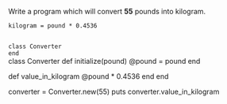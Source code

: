 Write a program which will
convert **55** pounds into kilogram.

```
kilogram = pound * 0.4536
```

<Editor lang="ruby" type="exercise">
<code>
class Converter
end
</code>

<solution>
class Converter
  def initialize(pound)
    @pound = pound
  end

  def value_in_kilogram
    @pound * 0.4536
  end
end

converter = Converter.new(55)
puts converter.value_in_kilogram
</solution>
</Editor>